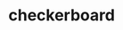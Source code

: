 # checkerboard
<!-- checkerboard im having trouble connecting to the server. Will be fixed in next itteration. -->

